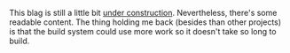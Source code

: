 This blag is still a little bit [under construction](/TODO.html).
Nevertheless, there's some readable content.
The thing holding me back (besides than other projects) is that the build system could use more work so it doesn't take so long to build.
